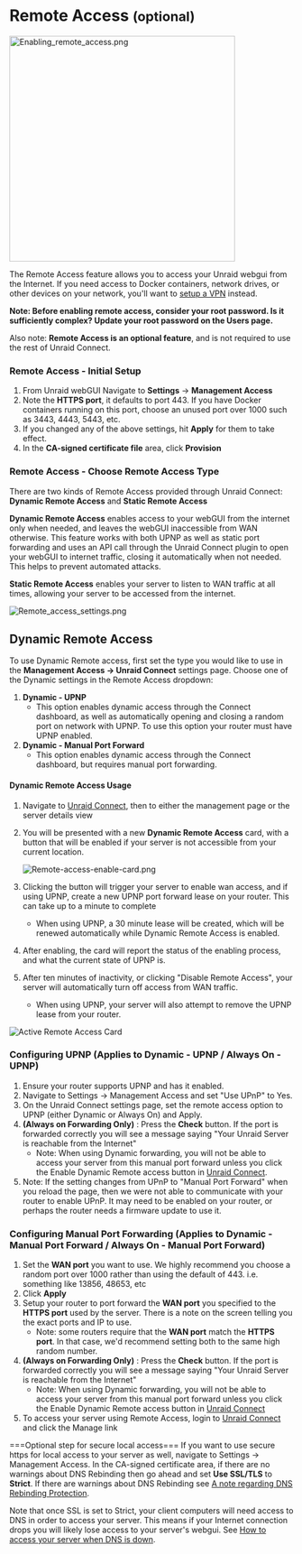 # **Remote Access** <small>(optional)</small>

<img src="/docs/legacy/Enabling_remote_access.png" title="Enabling_remote_access.png"
width="400" alt="Enabling_remote_access.png" />

The Remote Access feature
allows you to access your Unraid webgui from the Internet. If you need
access to Docker containers, network drives, or other devices on your
network, you'll want to [setup a
VPN](https://wiki.unraid.net/Manual/Security#VPN) instead.

**Note: Before enabling remote access, consider your root password. Is
it sufficiently complex? Update your root password on the Users page.**

Also note: **Remote Access is an optional feature**, and is not required
to use the rest of Unraid Connect.

### Remote Access - **Initial Setup**

1.  From Unraid webGUI Navigate to **Settings** → **Management Access**
2.  Note the **HTTPS port**, it defaults to port 443. If you have Docker
    containers running on this port, choose an unused port over 1000
    such as 3443, 4443, 5443, etc.
3.  If you changed any of the above settings, hit **Apply** for them to
    take effect.
4.  In the **CA-signed certificate file** area, click **Provision**

### Remote Access - **Choose Remote Access Type**

There are two kinds of Remote Access provided through Unraid Connect:
**Dynamic Remote Access** and **Static Remote Access**

**Dynamic Remote Access** enables access to your webGUI from the
internet only when needed, and leaves the webGUI inaccessible from WAN
otherwise. This feature works with both UPNP as well as static port
forwarding and uses an API call through the Unraid Connect plugin to
open your webGUI to internet traffic, closing it automatically when not
needed. This helps to prevent automated attacks.

**Static Remote Access** enables your server to listen to WAN traffic at
all times, allowing your server to be accessed from the internet.

![](/docs/legacy/Remote_access_settings.png "Remote_access_settings.png")

## **Dynamic Remote Access**

To use Dynamic Remote access, first set the type you would like to use
in the **Management Access → Unraid Connect** settings page. Choose one
of the Dynamic settings in the Remote Access dropdown:

1.  **Dynamic - UPNP**
    - This option enables dynamic access through the Connect dashboard,
      as well as automatically opening and closing a random port on
      network with UPNP. To use this option your router must have UPNP
      enabled.
2.  **Dynamic - Manual Port Forward**
    - This option enables dynamic access through the Connect dashboard,
      but requires manual port forwarding.

#### Dynamic Remote Access Usage

1.  Navigate to [Unraid Connect](Connect#Connect "wikilink"), then to
    either the management page or the server details view
2.  You will be presented with a new **Dynamic Remote Access** card,
    with a button that will be enabled if your server is not accessible
    from your current
    location.
    
    ![](/docs/legacy/Remote-access-enable-card.png "Remote-access-enable-card.png")
3.  Clicking the button will trigger your server to enable wan access,
    and if using UPNP, create a new UPNP port forward lease on your
    router. This can take up to a minute to complete
    - When using UPNP, a 30 minute lease will be created, which will be
      renewed automatically while Dynamic Remote Access is enabled.
4.  After enabling, the card will report the status of the enabling
    process, and what the current state of UPNP is.
5.  After ten minutes of inactivity, or clicking "Disable Remote
    Access", your server will automatically turn off access from WAN
    traffic.
    - When using UPNP, your server will also attempt to remove the UPNP
      lease from your router.
      

![Active Remote Access Card](/docs/legacy/Remote-access-enabled-static.png)

### Configuring **UPNP** (Applies to Dynamic - UPNP / Always On - UPNP)

1.  Ensure your router supports UPNP and has it enabled.
2.  Navigate to Settings -\> Management Access and set "Use UPnP" to
    Yes.
3.  On the Unraid Connect settings page, set the remote access option to
    UPNP (either Dynamic or Always On) and Apply.
4.  **(Always on Forwarding Only)** : Press the **Check** button. If the
    port is forwarded correctly you will see a message saying "Your
    Unraid Server is reachable from the Internet"
    - Note: When using Dynamic forwarding, you will not be able to
      access your server from this manual port forward unless you click
      the Enable Dynamic Remote access button in [Unraid
      Connect](Connect#Connect "wikilink").
5.  Note: If the setting changes from UPnP to "Manual Port Forward" when
    you reload the page, then we were not able to communicate with your
    router to enable UPnP. It may need to be enabled on your router, or
    perhaps the router needs a firmware update to use it.



### Configuring **Manual Port Forwarding** (Applies to Dynamic - Manual Port Forward / Always On - Manual Port Forward)

1.  Set the **WAN port** you want to use. We highly recommend you choose
    a random port over 1000 rather than using the default of 443. i.e.
    something like 13856, 48653, etc
2.  Click **Apply**
3.  Setup your router to port forward the **WAN port** you specified to
    the **HTTPS port** used by the server. There is a note on the screen
    telling you the exact ports and IP to use.
    - Note: some routers require that the **WAN port** match the **HTTPS
      port**. In that case, we'd recommend setting both to the same high
      random number.
4.  **(Always on Forwarding Only)** : Press the **Check** button. If the
    port is forwarded correctly you will see a message saying "Your
    Unraid Server is reachable from the Internet"
    - Note: When using Dynamic forwarding, you will not be able to
      access your server from this manual port forward unless you click
      the Enable Dynamic Remote access button in [Unraid
      Connect](Connect#Connect "wikilink")
5.  To access your server using Remote Access, login to [Unraid
    Connect](Connect#Connect "wikilink") and click the Manage link


===Optional step for secure local access=== If you want to use secure
https for local access to your server as well, navigate to Settings -\>
Management Access. In the CA-signed certificate area, if there are no
warnings about DNS Rebinding then go ahead and set **Use SSL/TLS** to
**Strict**. If there are warnings about DNS Rebinding see [A note
regarding DNS Rebinding
Protection](My_Servers#A_note_regarding_DNS_Rebinding_Protection "wikilink").

Note that once SSL is set to Strict, your client computers will need
access to DNS in order to access your server. This means if your
Internet connection drops you will likely lose access to your server's
webgui. See [How to access your server when DNS is
down](My_Servers#How_to_access_your_server_when_DNS_is_down "wikilink").

